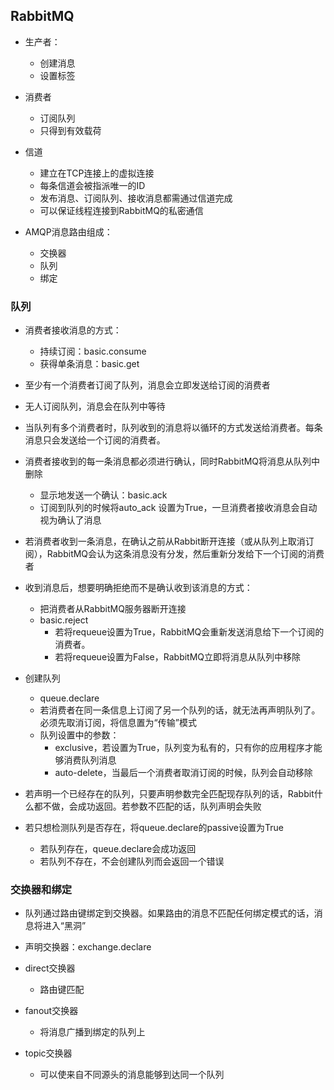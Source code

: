 ## RabbitMQ
- 生产者：
    - 创建消息
    - 设置标签
- 消费者
    - 订阅队列
    - 只得到有效载荷
- 信道
    - 建立在TCP连接上的虚拟连接
    - 每条信道会被指派唯一的ID
    - 发布消息、订阅队列、接收消息都需通过信道完成
    - 可以保证线程连接到RabbitMQ的私密通信

- AMQP消息路由组成：
    - 交换器
    - 队列
    - 绑定

### 队列
- 消费者接收消息的方式：
    - 持续订阅：basic.consume
    - 获得单条消息：basic.get

- 至少有一个消费者订阅了队列，消息会立即发送给订阅的消费者
- 无人订阅队列，消息会在队列中等待
- 当队列有多个消费者时，队列收到的消息将以循环的方式发送给消费者。每条消息只会发送给一个订阅的消费者。

- 消费者接收到的每一条消息都必须进行确认，同时RabbitMQ将消息从队列中删除
    - 显示地发送一个确认：basic.ack
    - 订阅到队列的时候将auto_ack 设置为True，一旦消费者接收消息会自动视为确认了消息

- 若消费者收到一条消息，在确认之前从Rabbit断开连接（或从队列上取消订阅），RabbitMQ会认为这条消息没有分发，然后重新分发给下一个订阅的消费者

- 收到消息后，想要明确拒绝而不是确认收到该消息的方式：
    - 把消费者从RabbitMQ服务器断开连接
    - basic.reject
        - 若将requeue设置为True，RabbitMQ会重新发送消息给下一个订阅的消费者。
        - 若将requeue设置为False，RabbitMQ立即将消息从队列中移除

- 创建队列
    - queue.declare
    - 若消费者在同一条信息上订阅了另一个队列的话，就无法再声明队列了。必须先取消订阅，将信息置为“传输”模式
    - 队列设置中的参数：
        - exclusive，若设置为True，队列变为私有的，只有你的应用程序才能够消费队列消息
        - auto-delete，当最后一个消费者取消订阅的时候，队列会自动移除

- 若声明一个已经存在的队列，只要声明参数完全匹配现存队列的话，Rabbit什么都不做，会成功返回。若参数不匹配的话，队列声明会失败
- 若只想检测队列是否存在，将queue.declare的passive设置为True
    - 若队列存在，queue.declare会成功返回
    - 若队列不存在，不会创建队列而会返回一个错误

### 交换器和绑定
- 队列通过路由键绑定到交换器。如果路由的消息不匹配任何绑定模式的话，消息将进入“黑洞”
- 声明交换器：exchange.declare

- direct交换器
    - 路由键匹配
- fanout交换器
    - 将消息广播到绑定的队列上
- topic交换器
    - 可以使来自不同源头的消息能够到达同一个队列
